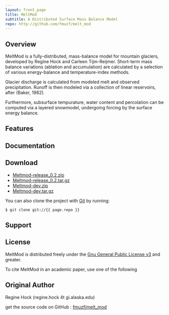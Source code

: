 ```yaml
--- 
layout: front_page 
title: MeltMod 
subtitle: A Distributed Surface Mass Balance Model 
repo: http://github.com/fmuzf/melt_mod
---
```


Overview
--------

MeltMod is a fully-distributed, mass-balance model for mountain
glaciers, developed by Regine Hock and Carleen Tijm-Reijmer. Short-term
mass balance variations (ablation and accumulation) are calculated by a
selection of various energy-balance and temperature-index methods.

Glacier discharge is calculated from modeled melt and observed
precipitation. Runoff is then modeled via a collection of linear
reservoirs, after (Baker, 1982).

Furthermore, subsurface tempurature, water content and percolation can
be computed via a layered snowmodel, undergoing forcing by the surface
energy balance.

Features
--------

Documentation
-------------

Download
--------

-   [Meltmod-release\_0.2.zip]({{%page.repo%}}/zipball/release_0.2)
-   [Meltmod-release\_0.2.tar.gz]({{%page.repo%}}/tarball/release_0.2)
-   [Meltmod-dev.zip]({{%page.repo%}}/zipball/dev)
-   [Meltmod-dev.tar.gz]({{%page.repo%}}/tarball/dev)

You can also clone the project with [Git](http://git-scm.com) by
running:

    $ git clone git://{{ page.repo }}

Support
-------

License
-------

MeltMod is distributed freely under the [Gnu General Public License
v3](http://www.gnu.org/copyleft/gpl.html) and greater.

To cite MeltMod in an academic paper, use one of the following

Original Author
---------------

Regine Hock (regine.hock 4t gi.alaska.edu)

get the source code on GitHub :
[fmuzf/melt\_mod](https://github.com/fmuzf/melt_mod)

